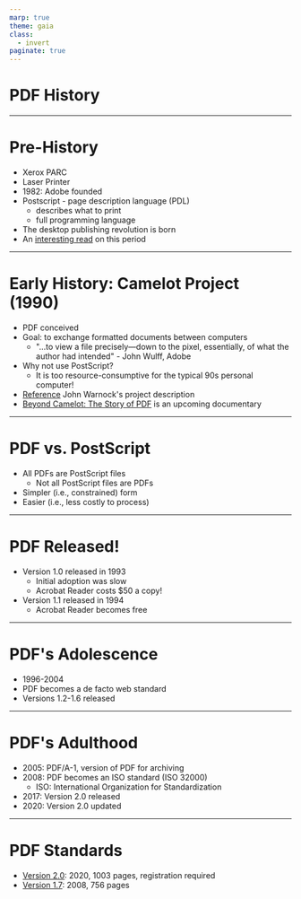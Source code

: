 ```yaml
---
marp: true
theme: gaia
class:
  - invert
paginate: true
---
```

<!-- _class: lead -->
# PDF History

---
# Pre-History
* Xerox PARC
* Laser Printer
* 1982: Adobe founded 
* Postscript - page description language (PDL)
    * describes what to print
    * full programming language
* The desktop publishing revolution is born
* An [interesting read](https://computerhistory.org/blog/postscript-a-digital-printing-press/) on this period
---
# Early History: Camelot Project (1990)
* PDF conceived
* Goal: to exchange formatted documents between computers
   * "...to view a file precisely—down to the pixel, essentially, of what the author had intended" - John Wulff, Adobe
* Why not use PostScript?
   * It is too resource-consumptive for the typical 90s personal computer!
* [Reference](https://www.pdfa.org/norm-refs/warnock_camelot.pdf) John Warnock's project description
* [Beyond Camelot: The Story of PDF](https://www.youtube.com/watch?v=J5PKmZvfaVE) is an upcoming documentary
---
# PDF vs. PostScript
* All PDFs are PostScript files
   * Not all PostScript files are PDFs
* Simpler (i.e., constrained) form
* Easier (i.e., less costly to process)
---
# PDF Released!
* Version 1.0 released in 1993
  * Initial adoption was slow
  * Acrobat Reader costs $50 a copy!
* Version 1.1 released in 1994 
  * Acrobat Reader becomes free
---
# PDF's Adolescence
* 1996-2004 
* PDF becomes a de facto web standard
* Versions 1.2-1.6 released
---
# PDF's Adulthood
* 2005: PDF/A-1, version of PDF for archiving
* 2008: PDF becomes an ISO standard (ISO 32000)
   * ISO: International Organization for Standardization
* 2017: Version 2.0 released
* 2020: Version 2.0 updated
---
# PDF Standards
* [Version 2.0](https://pdfa.org/sponsored-standards/): 2020, 1003 pages, registration required
* [Version 1.7](https://opensource.adobe.com/dc-acrobat-sdk-docs/pdfstandards/PDF32000_2008.pdf): 2008, 756 pages
  
